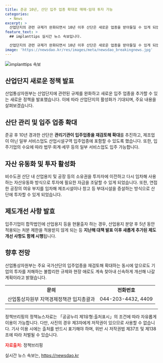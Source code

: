 ```yaml
---
title: 준공 10년, 산단 입주 업종 확대로 매매·임대 투자 가능
categories:
  - News
excerpt: >
  산업단지의 관련 규제가 완화되면서 10년 이후 산단은 새로운 업종을 받아들일 수 있게 되었다. 이로써 제조업이 아닌 서비스 업체도 입주할 수 있게 되었으며, 투자자가 산업용지 소유권을 이전하고 다시 임차해 사용할 수 있는 자산 유동화 방식도 도입되었다. 산업부는 불합리한 규제를 개선하고 기업의 투자를 촉진하기 위해 노력하고 있으며, 이러한 변화는 경제에 긍정적인 영향을 미칠 것으로 전망된다. (150자)
feature_text: >
  ## implanttips 실시간 뉴스 속보입니다.

  산업단지의 관련 규제가 완화되면서 10년 이후 산단은 새로운 업종을 받아들일 수 있게 되었다. 이로써 제조업이 아닌 서비스 업체도 입주할 수 있게 되었으며, 투자자가 산업용지 소유권을 이전하고 다시 임차해 사용할 수 있는 자산 유동화 방식도 도입되었다. 산업부는 불합리한 규제를 개선하고 기업의 투자를 촉진하기 위해 노력하고 있으며, 이러한 변화는 경제에 긍정적인 영향을 미칠 것으로 전망된다. (150자)
image: 'https://newsdao.kr/res/images/meta/newsdao_breakingnews.jpg'
---
```


<p><img src="https://newsdao.kr/res/images/meta/newsdao_breakingnews.jpg" alt="implanttips 속보" /></p>

<h2 data-ke-size="size26">산업단지 새로운 정책 발표</h2>

<p data-ke-size="size16">산업통상자원부는 산업단지에 관련된 규제를 완화하고 새로운 입주 업종을 추가할 수 있는 새로운 정책을 발표했습니다. 이에 따라 산업단지의 활성화가 기대되며, 주요 내용을 살펴보겠습니다.</p>

<h2 data-ke-size="size24">산단 관리 및 입주 업종 확대</h2>

<p data-ke-size="size16">준공 후 10년 경과한 산단은 <b>관리기관이 입주업종을 재검토해 확대</b>를 추진하고, 제조업이 아닌 일부 서비스업도 산업시설구역 입주업종에 포함할 수 있도록 했습니다. 또한, 입주기업의 수요에 따라 법무·회계·세무 등의 일부 서비스업도 입주 가능합니다.</p>

<h2 data-ke-size="size24">자산 유동화 및 투자 활성화</h2>

<p data-ke-size="size16">비수도권 산단 내 산업용지 및 공장 등의 소유권을 투자자에 이전하고 다시 임차해 사용하는 자산유동화 방식으로 투자에 필요한 자금을 조달할 수 있게 되었습니다. 또한, 연접한 공장의 여유 부지를 임차해 제조시설이나 창고 등 부대시설을 증설하는 방식으로 산단에 투자할 수 있게 되었습니다.</p>

<h2 data-ke-size="size24">제도개선 사항 발효</h2>

<p data-ke-size="size16">입주기업이 합작법인에 산업용지 등을 현물출자 하는 경우, 산업용지 분양 후 5년 동안 적용되는 처분 제한을 적용받지 않게 되는 등 <b>지난해 대책 발표 이후 새롭게 추가된 제도개선 사항도 함께 시행</b>됩니다.</p>

<h2 data-ke-size="size24">향후 전망</h2>

<p data-ke-size="size16">산업통상자원부는 주요 국가산단의 입주업종을 재검토해 확대하는 동시에 앞으로도 기업의 투자를 저해하는 불합리한 규제와 현장 애로도 계속 찾아내 신속하게 개선해 나갈 계획이라고 밝혔습니다.</p>

<p data-ke-size="size16"></p>

<table>
  <tr>
    <td style="text-align: center; height: 17px;"><b>문의</b></td>
    <td style="text-align: center; height: 17px;"><b>전화번호</b></td>
  </tr>
  <tr>
    <td style="text-align: center; height: 17px;">산업통상자원부 지역경제정책관 입지총괄과</td>
    <td style="text-align: center; height: 17px;">044-203-4432, 4409</td>
  </tr>
</table>

<p data-ke-size="size16"></p>

<hr>

<p data-ke-size="size16">정책브리핑의 정책뉴스자료는 「공공누리 제1유형:출처표시」의 조건에 따라 자유롭게 이용이 가능합니다. 다만, 사진의 경우 제3자에게 저작권이 있으므로 사용할 수 없습니다. 기사 이용 시에는 출처를 반드시 표기해야 하며, 위반 시 저작권법 제37조 및 제138조에 따라 처벌될 수 있습니다.</p>

<p data-ke-size="size16"><b><span style="color: #ee2323;">자료출처:</span></b> 정책브리핑 </p>

<p data-ke-size="size16"></p>
실시간 뉴스 속보는, <a href="https://newsdao.kr" rel="dofollow">https://newsdao.kr</a>


